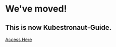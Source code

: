 # We've moved!

## This is now Kubestronaut-Guide.

[Access Here](https://github.com/riquetta/Kubestronaut-Guide)
